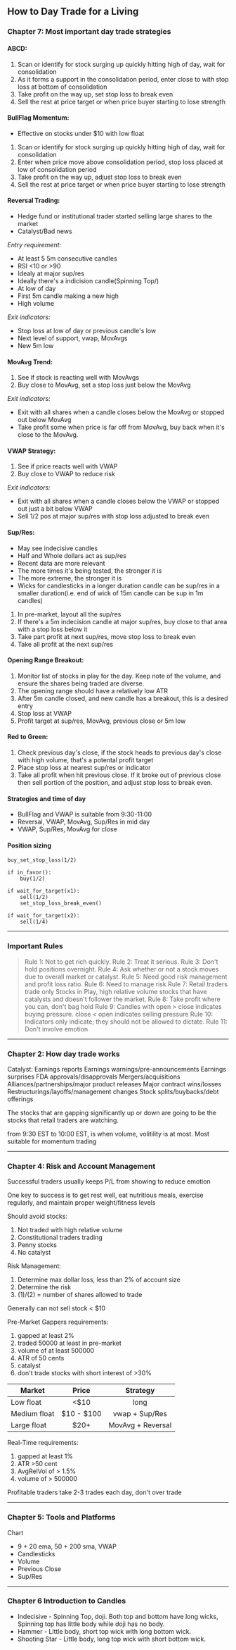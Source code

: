 

How to Day Trade for a Living
---
### Chapter 7: Most important day trade strategies

#### ABCD:
1. Scan or identify for stock surging up quickly hitting high of day, wait for consolidation
2. As it forms a support in the consolidation period, enter close to with stop loss at bottom of consolidation
3. Take profit on the way up, set stop loss to break even
4. Sell the rest at price target or when price buyer starting to lose strength

#### BullFlag Momentum:
- Effective on stocks under $10 with low float
1. Scan or identify for stock surging up quickly hitting high of day, wait for consolidation
2. Enter when price move above consolidation period, stop loss placed at low of consolidation period
3. Take profit on the way up, adjust stop loss to break even
4. Sell the rest at price target or when price buyer starting to lose strength

#### Reversal Trading:
- Hedge fund or institutional trader started selling large shares to the market
- Catalyst/Bad news

*Entry requirement:*
- At least 5 5m consecutive candles
- RSI <10 or >90
- Idealy at major sup/res
- Ideally there's a indicision candle(Spinning Top/)
- At low of day
- First 5m candle making a new high
- High volume

*Exit indicators:*
- Stop loss at low of day or previous candle's low
- Next level of support, vwap, MovAvgs
- New 5m low

#### MovAvg Trend:
1. See if stock is reacting well with MovAvgs
2. Buy close to MovAvg, set a stop loss just below the MovAvg

*Exit indicators:*
- Exit with all shares when a candle closes below the MovAvg or stopped out below MovAvg
- Take profit some when price is far off from MovAvg, buy back when it's close to the MovAvg.

#### VWAP Strategy:
1. See if price reacts well with VWAP 
2. Buy close to VWAP to reduce risk

*Exit indicators:*
- Exit with all shares when a candle closes below the VWAP or stopped out just a bit below VWAP
- Sell 1/2 pos at major sup/res with stop loss adjusted to break even


#### Sup/Res:
- May see indecisive candles
- Half and Whole dollars act as sup/res
- Recent data are more relevant
- The more times it's being tested, the stronger it is
- The more extreme, the stronger it is
- Wicks for candlesticks in a longer duration candle can be sup/res in a smaller duration(i.e. end of wick of 15m candle can be sup in 1m candles)

1. In pre-market, layout all the sup/res
2. If there's a 5m indecision candle at major sup/res, buy close to that area with a stop loss below it
3. Take part profit at next sup/res, move stop loss to break even
4. Take all profit at the next sup/res

#### Opening Range Breakout:
1. Monitor list of stocks in play for the day. Keep note of the volume, and ensure the shares being traded are diverse.
2. The opening range should have a relatively low ATR
3. After 5m candle closed, and new candle has a breakout, this is a desired entry
4. Stop loss at VWAP
5. Profit target at sup/res, MovAvg, previous close or 5m low

#### Red to Green:
1. Check previous day's close, if the stock heads to previous day's close with high volume, that's a potental profit target
2. Place stop loss at nearest sup/res or indicator
3. Take all profit when hit previous close. If it broke out of previous close then sell portion of the position, and adjust stop loss to break even.

#### Strategies and time of day
- BullFlag and VWAP is suitable from 9:30-11:00
- Reversal, VWAP, MovAvg, Sup/Res in mid day
- VWAP, Sup/Res, MovAvg for close


#### Position sizing
```
buy_set_stop_loss(1/2)

if in_favor():
	buy(1/2)

if wait_for_target(x1):
	sell(1/2)
	set_stop_loss_break_even()

if wait_for_target(x2):
	sell(1/4)
```

---

### Important Rules
> Rule 1: Not to get rich quickly.
> Rule 2: Treat it serious.
> Rule 3: Don't hold positions overnight.
> Rule 4: Ask whether or not a stock moves due to overall market or catalyst.
> Rule 5: Need good risk management and profit loss ratio.
> Rule 6: Need to manage risk
> Rule 7: Retail traders trade only Stocks in Play, high relative volume stocks that have catalysts and doesn't follower the market.
> Rule 8: Take profit where you can, don't bag hold
> Rule 9: Candles with open > close indicates buying pressure. close < open indicates selling pressure
> Rule 10: Indicators only indicate; they should not be allowed to dictate.
> Rule 11: Don't involve emotion

---

### Chapter 2: How day trade works
Catalyst:
Earnings reports
Earnings warnings/pre-announcements
Earnings surprises FDA approvals/disapprovals
Mergers/acquisitions Alliances/partnerships/major product releases
Major contract wins/losses
Restructurings/layoffs/management changes
Stock splits/buybacks/debt offerings 

The stocks that are gapping significantly up or down are going to be the stocks that retail traders are watching. 

from 9:30 EST to 10:00 EST, is when volume, volitility is at most. Most suitable for momentum trading

---

### Chapter 4: Risk and Account Management
Successful traders usually keeps P/L from showing to reduce emotion

One key to success is to get rest well, eat nutritious meals, exercise regularly, and maintain proper weight/fitness levels

Should avoid stocks:
1. Not traded with high relative volume
2. Constitutional traders trading
3. Penny stocks
4. No catalyst

Risk Management:
1. Determine max dollar loss, less than 2% of account size
2. Determine the risk
3. (1)/(2) = number of shares allowed to trade

Generally can not sell stock < $10

Pre-Market Gappers requirements:
1. gapped at least 2%
2. traded 50000 at least in pre-market
3. volume of at least 500000
4. ATR of 50 cents
5. catalyst
6. don't trade stocks with short interest of >30%

| Market | Price | Strategy |
|-|:-:|:-:|
| Low float | <$10 | long
| Medium float | $10 - $100 | vwap + Sup/Res
| Large float | $20+ | MovAvg + Reversal

Real-Time requirements:
1. gapped at least 1%
2. ATR >50 cent
3. AvgRelVol of > 1.5%
4. volume of > 500000

Profitable traders take 2-3 trades each day, don't over trade

---

### Chapter 5: Tools and Platforms
Chart
- 9 + 20 ema, 50 + 200 sma, VWAP
- Candlesticks
- Volume
- Previous Close
- Sup/Res

---

### Chapter 6 Introduction to Candles
- Indecisive - Spinning Top, doji. Both top and bottom have long wicks, Spinning top has little body while doji has no body.
- Hammer - Little body, short top wick with long bottom wick.
- Shooting Star - Little body, long top wick with short bottom wick.


